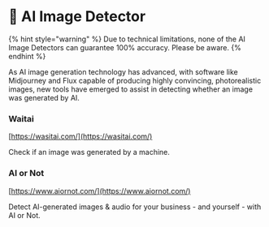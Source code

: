 # 🌆 AI Image Detector

{% hint style="warning" %}
Due to technical limitations, none of the AI Image Detectors can guarantee 100% accuracy. Please be aware.
{% endhint %}

As AI image generation technology has advanced, with software like Midjourney and Flux capable of producing highly convincing, photorealistic images, new tools have emerged to assist in detecting whether an image was generated by AI.

### Waitai

[https://wasitai.com/](https://wasitai.com/)

Check if an image was generated by a machine.



### AI or Not

[https://www.aiornot.com/](https://www.aiornot.com/)

Detect AI-generated images & audio for your business - and yourself - with AI or Not.










